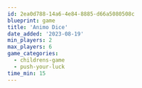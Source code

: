```yaml
---
id: 2ea0d788-14a6-4e84-8885-d66a5080508c
blueprint: game
title: 'Animo Dice'
date_added: '2023-08-19'
min_players: 2
max_players: 6
game_categories:
  - childrens-game
  - push-your-luck
time_min: 15
---
```

